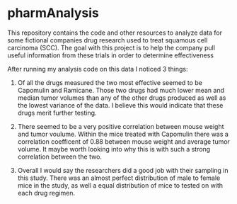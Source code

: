 # pharmAnalysis
This repository contains the code and other resources to analyze data for some fictional companies drug research used to treat squamous cell carcinoma (SCC). The goal with this project is to help the company pull useful information from these trials in order to determine effectiveness

After running my analysis code on this data I noticed 3 things:

1. Of all the drugs measured the two most effective seemed to be Capomulin and Ramicane. Those two drugs had much lower mean and median tumor volumes than any of the other drugs produced as well as the lowest variance of the data. I believe this would indicate that these drugs merit further testing.

2. There seemed to be a very positive correlation between mouse weight and tumor voulume. Within the mice treated with Capomulin there was a correlation coefficent of 0.88 between mouse weight and average tumor volume. It maybe worth looking into why this is with such a strong correlation between the two.

3. Overall I would say the researchers did a good job with their sampling in this study. There was an almost perfect distribution of male to female mice in the study, as well a equal distribution of mice to tested on with each drug regimen.


